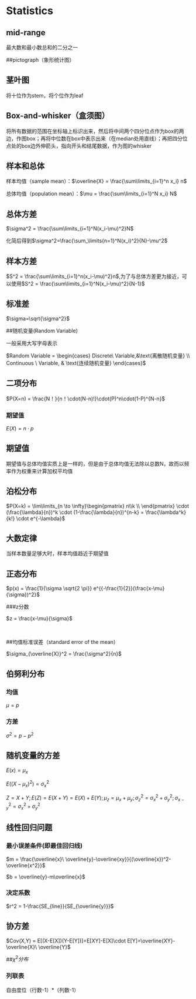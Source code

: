 # Statistics

## mid-range

最大数和最小数总和的二分之一



##pictograph（象形统计图）



## 茎叶图

将十位作为stem，将个位作为leaf



## Box-and-whisker（盒须图）

将所有数据的范围在坐标轴上标识出来，然后将中间两个四分位点作为box的两边，作图box；再将中位数在box中表示出来（在median处用直线）；再把四分位点处的box边外伸箭头，指向开头和结尾数据，作为图的whisker



## 样本和总体

样本均值（sample mean）：$\overline{X} = \frac{\sum\limits_{i=1}^n x_i} n$

总体均值（population mean）：$\mu = \frac{\sum\limits_{i=1}^N x_i} N$



## 总体方差

$\sigma^2 = \frac{\sum\limits_{i=1}^N(x_i-\mu)^2}N$

 化简后得到$\sigma^2=\frac{\sum_\limits{n=1}^N(x_i)^2}{N}-\mu^2$



## 样本方差

$S^2 = \frac{\sum\limits_{i=1}^n(x_i-\mu)^2}n$,为了与总体方差更为接近，可以使用$S^2 = \frac{\sum\limits_{i=1}^N(x_i-\mu)^2}{N-1}$



## 标准差

$\sigma=\sqrt{\sigma^2}$



##随机变量(Random Variable)

一般采用大写字母表示

$Random Variable = \begin{cases} Discrete\ Variable,&\text{离散随机变量} \\ Continuous \ Variable, & \text{连续随机变量} \end{cases}$



## 二项分布

$P(X=n) = \frac{N！}{n！\cdot(N-n)!}\cdot(P)^n\cdot(1-P)^{N-n}$

### 期望值

$E(X) = n\cdot p$



## 期望值

期望值与总体均值实质上是一样的，但是由于总体均值无法除以总数N，故而以频率作为权重来计算加权平均值



## 泊松分布

$P(X=k) = \lim\limits_{n \to \infty}\begin{pmatrix} n\\k \\ \end{pmatrix} \cdot (\frac{\lambda}{n})^k \cdot (1-\frac{\lambda}{n})^{n-k} = \frac{\lambda^k}{k!} \cdot e^{-\lambda}$



## 大数定律

当样本数量足够大时，样本均值趋近于期望值



## 正态分布

$p(x) = \frac{1}{\sigma \sqrt{2 \pi}} e^{{-\frac{1}{2}}(\frac{x-\mu}{\sigma})^2}$



###z分数

$z = \frac{x-\mu}{\sigma}$

​	

##均值标准误差（standard error of the mean）

$\sigma_{\overline{X}}^2 = \frac{\sigma^2}{n}$



## 伯努利分布

### 均值

$\mu = p$



### 方差

$\sigma^2 = p-p^2$



## 随机变量的方差

$E(x) = \mu_x$

$E((X-\mu_x)^2) = \sigma_x^2$

$Z = X + Y;E(Z) = E(X+Y)= E(X) +E(Y);\mu_z = \mu_x + \mu_y;\sigma_z^2=\sigma_x^2+\sigma_y^2;\sigma_{x-y}^2 = \sigma_x^2+\sigma_y^2$



## 线性回归问题

### 最小误差条件(即最佳回归线)

$m = \frac{\overline{x}\ \overline{y}-\overline{xy}}{(\overline{x})^2-\overline{x^2}}$

$b = \overline{y}-m\overline{x}$



### 决定系数

$r^2 = 1-\frac{SE_{line}}{SE_{\overline{y}}}$



## 协方差

$Cov(X,Y) = E[(X-E[X])(Y-E[Y])]=E[XY]-E[X]\cdot E[Y]=\overline{XY}-\overline{X}\ \overline{Y}$



##$\chi^2 分布$

### 列联表

自由度位（行数-1）*（列数-1）